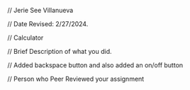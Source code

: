 // Jerie See Villanueva

 // Date Revised: 2/27/2024. 

 // Calculator 

 // Brief Description of what you did. 

 // Added backspace button and also added an on/off button

// Person who Peer Reviewed your assignment
